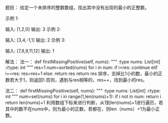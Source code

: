 题目：
给定一个未排序的整数数组，找出其中没有出现的最小的正整数。

示例 1:

输入: [1,2,0]
输出: 3
示例 2:

输入: [3,4,-1,1]
输出: 2
示例 3:

输入: [7,8,9,11,12]
输出: 1

解法：
法一：
def firstMissingPositive(self, nums):
        """
        :type nums: List[int]
        :rtype: int
        """
        res=1
        num=sorted(nums)
        for i in num:
            if i<res:
                continue
            elif i==res:
                res=res+1
            else:
                return res
        return res
排序，去掉比1小的数，最小的正数若大于1，则返回1.否则，遇到与res相等的，res++，找到最小的res。

法二：
def firstMissingPositive(self, nums):
        """
        :type nums: List[int]
        :rtype: int
        """
		num=set(nums)
        for i in range(1,len(nums)+1):
            if i not in num:
                return i
        return len(nums)+1
利用数组下标来进行判断，从1到len(nums)+1进行遍历，若其中的数不在nums中，则为最小的正数，若都在，则len（nums）+1为最小正数。